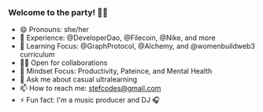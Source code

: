 ### Welcome to the party! 👋🏾


- 😄 Pronouns: she/her
- 🔭 Experience: @DeveloperDao, @Filecoin, @Nike, and more
- 🌱 Learning Focus: @GraphProtocol, @Alchemy, and @womenbuildweb3 curriculum
- 👯‍♀️ Open for collaborations
- 🤔 Mindset Focus: Productivity, Pateince, and Mental Health
- 💬 Ask me about casual ultralearning
- 📫 How to reach me: stefcodes@gmail.com
- ⚡ Fun fact: I'm a music producer and DJ 🎧

